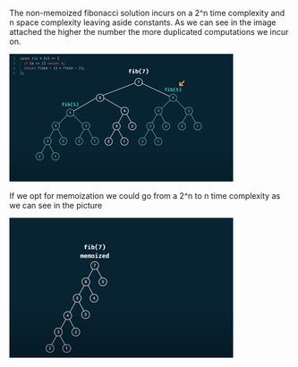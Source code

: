 The non-memoized fibonacci solution incurs on a 2^n time complexity and n space complexity leaving aside constants. As we can see in the image attached the higher the number the more duplicated computations we incur on.

<img src="/images/fibonacci.png" width="400">

If we opt for memoization we could go from a 2^n to n time complexity as we can see in the picture

<img src="/images/fibonacci-memo.png" width="400">
